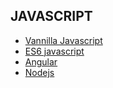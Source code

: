 ## JAVASCRIPT

- [Vannilla Javascript](https://srimuthurajesh.github.io/Tech-Notes/Java%20script/)
- [ES6 javascript](https://srimuthurajesh.github.io/Tech-Notes/Java%20script/JavascriptEs6.txt)
- [Angular](https://srimuthurajesh.github.io/Tech-Notes/Java%20script/angular.txt)
- [Nodejs](https://srimuthurajesh.github.io/Tech-Notes/Java%20script/nodeJs.txt)
